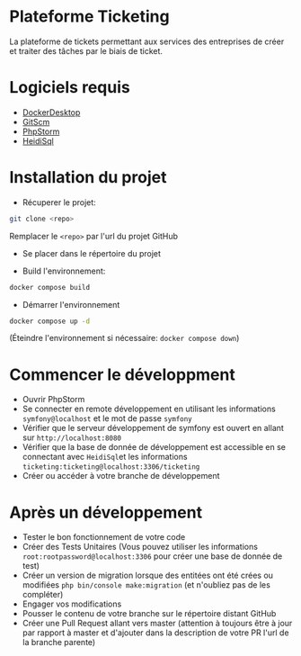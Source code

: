 # Plateforme Ticketing
La plateforme de tickets permettant aux services des entreprises de créer et traiter des tâches par le biais de ticket.

# Logiciels requis
- [DockerDesktop](https://docs.docker.com/desktop/install/windows-install/)
- [GitScm]("https://git-scm.com/")
- [PhpStorm]("https://www.jetbrains.com/phpstorm/")
- [HeidiSql]("https://www.heidisql.com/download.php")

# Installation du projet
- Récuperer le projet:
```sh
git clone <repo>
```
Remplacer le `<repo>` par l'url du projet GitHub
- Se placer dans le répertoire du projet

- Build l'environnement:
```sh
docker compose build
```
- Démarrer l'environnement
```sh
docker compose up -d
```
(Éteindre l'environnement si nécessaire: `docker compose down`)

# Commencer le développment
- Ouvrir PhpStorm
- Se connecter en remote développement en utilisant les informations `symfony@localhost` et le mot de passe `symfony`
- Vérifier que le serveur développement de symfony est ouvert en allant sur `http://localhost:8080`
- Vérifier que la base de donnée de développement est accessible en se connectant avec `HeidiSql`et les informations `ticketing:ticketing@localhost:3306/ticketing`
- Créer ou accéder à votre branche de développement

# Après un développement
- Tester le bon fonctionnement de votre code
- Créer des Tests Unitaires
(Vous pouvez utiliser les informations `root:rootpassword@localhost:3306` pour créer une base de donnée de test)
- Créer un version de migration lorsque des entitées ont été crées ou modifiées `php bin/console make:migration` (et n'oubliez pas de les compléter)
- Engager vos modifications
- Pousser le contenu de votre branche sur le répertoire distant GitHub
- Créer une Pull Request allant vers master (attention à toujours être à jour par rapport à master et d'ajouter dans la description de votre PR l'url de la branche parente)
